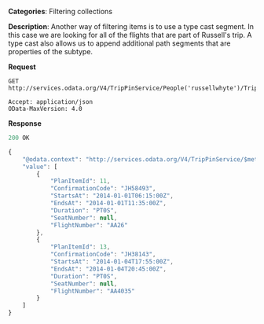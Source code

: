 **Categories**: Filtering collections

**Description**: Another way of filtering items is to use a type cast segment. In this case we are looking for all of the flights that are part of Russell's trip. A type cast also allows us to append additional path segments that are properties of the subtype.

**Request**

```
GET http://services.odata.org/V4/TripPinService/People('russellwhyte')/Trips(0)/PlanItems/Microsoft.OData.SampleService.Models.TripPin.Flight

Accept: application/json
OData-MaxVersion: 4.0
```

**Response**

```js
200 OK

{
    "@odata.context": "http://services.odata.org/V4/TripPinService/$metadata#People('russellwhyte')/Trips(0)/PlanItems/Microsoft.OData.SampleService.Models.TripPin.Flight",
    "value": [
        {
            "PlanItemId": 11,
            "ConfirmationCode": "JH58493",
            "StartsAt": "2014-01-01T06:15:00Z",
            "EndsAt": "2014-01-01T11:35:00Z",
            "Duration": "PT0S",
            "SeatNumber": null,
            "FlightNumber": "AA26"
        },
        {
            "PlanItemId": 13,
            "ConfirmationCode": "JH38143",
            "StartsAt": "2014-01-04T17:55:00Z",
            "EndsAt": "2014-01-04T20:45:00Z",
            "Duration": "PT0S",
            "SeatNumber": null,
            "FlightNumber": "AA4035"
        }
    ]
}
```